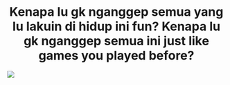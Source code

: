 <h1 align="center">Kenapa lu gk nganggep semua yang lu lakuin di hidup ini fun? Kenapa lu gk nganggep semua ini just like games you played before?</h1>
<img src="https://raw.githubusercontent.com/taufiq-h/taufiq-h/refs/heads/main/assets/tohok-ahh.gif"/>
